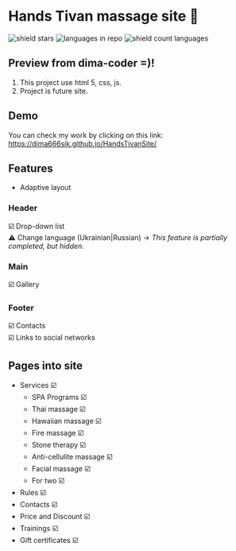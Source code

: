 # Hands Tivan massage site 🙌

![shield stars](https://img.shields.io/github/stars/dima666Sik/HandsTivanSite?color=yellow&label=Stars&style=plastic)
![languages in repo](https://img.shields.io/github/languages/top/dima666Sik/HandsTivanSite?style=flat-square)
![shield count languages](https://img.shields.io/github/languages/count/dima666Sik/HandsTivanSite?style=social)

## Preview from dima-coder =)!

1. This project use html 5, css, js.
2. Project is future site.

## Demo

You can check my work by clicking on this link: https://dima666sik.github.io/HandsTivanSite/

## Features

- Adaptive layout

### Header

☑️ Drop-down list
<br>⚠️ Change language (Ukrainian|Russian) -> <i>This feature is partially completed, but hidden.</i>

### Main

☑️ Gallery

### Footer

☑️ Contacts
<br>☑️ Links to social networks

## Pages into site

- Services ☑️
  - SPA Programs ☑️
  - Thai massage ☑️
  - Hawaiian massage ☑️
  - Fire massage ☑️
  - Stone therapy ☑️
  - Anti-cellulite massage ☑️
  - Facial massage ☑️
  - For two ☑️
- Rules ☑️
- Contacts ☑️
- Price and Discount ☑️
- Trainings ☑️
- Gift certificates ☑️

